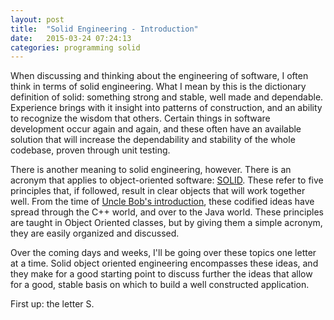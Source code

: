 ```yaml
---
layout: post
title:  "Solid Engineering - Introduction"
date:   2015-03-24 07:24:13
categories: programming solid
---
```


When discussing and thinking about the engineering of software, I often think in terms of solid engineering.  What I mean by this is the dictionary definition of solid: something strong and stable, well made and dependable.  Experience brings with it insight into patterns of construction, and an ability to recognize the wisdom that others. Certain things in software development occur again and again, and these often have an available solution that will increase the dependability and stability of the whole codebase, proven through unit testing.

There is another meaning to solid engineering, however.  There is an acronym that applies to object-oriented software: <a href="http://en.wikipedia.org/wiki/SOLID_(object-oriented_design)">SOLID</a>.  These refer to five principles that, if followed, result in clear objects that will work together well.  From the time of [Uncle Bob's introduction](http://butunclebob.com/ArticleS.UncleBob.PrinciplesOfOod), these codified ideas have spread through the C++ world, and over to the Java world.  These principles are taught in Object Oriented classes, but by giving them a simple acronym, they are easily organized and discussed.

Over the coming days and weeks, I'll be going over these topics one letter at a time.  Solid object oriented engineering encompasses these ideas, and they make for a good starting point to discuss further the ideas that allow for a good, stable basis on which to build a well constructed application.

First up: the letter S.

